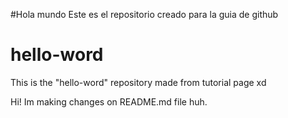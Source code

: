 #Hola mundo
Este es el repositorio creado para la guia de github 

# hello-word
This is the "hello-word" repository made from tutorial page xd

Hi! Im making changes on README.md file huh.
